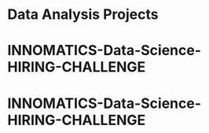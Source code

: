 # Data Analysis Projects
# INNOMATICS-Data-Science-HIRING-CHALLENGE
# INNOMATICS-Data-Science-HIRING-CHALLENGE
